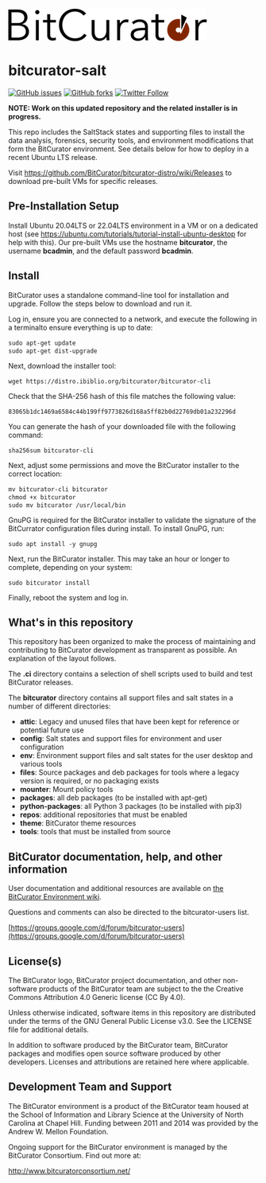 ![Logo](https://github.com/BitCurator/bitcurator.github.io/blob/main/logos/BitCurator-Basic-400px.png)

# bitcurator-salt

[![GitHub issues](https://img.shields.io/github/issues/bitcurator/bitcurator-salt.svg)](https://github.com/bitcurator/bitcurator-salt/issues)
[![GitHub forks](https://img.shields.io/github/forks/bitcurator/bitcurator-salt.svg)](https://github.com/bitcurator/bitcurator-salt/network)
[![Twitter Follow](https://img.shields.io/twitter/follow/bitcurator.svg?style=social&label=Follow)](https://twitter.com/bitcurator)

**NOTE: Work on this updated repository and the related installer is in progress.**

This repo includes the SaltStack states and supporting files to install the data analysis, forensics, security tools, and environment modifications that form the BitCurator environment. See details below for how to deploy in a recent Ubuntu LTS release.

Visit https://github.com/BitCurator/bitcurator-distro/wiki/Releases to download pre-built VMs for specific releases.

## Pre-Installation Setup

Install Ubuntu 20.04LTS or 22.04LTS environment in a VM or on a dedicated host (see https://ubuntu.com/tutorials/tutorial-install-ubuntu-desktop for help with this). Our pre-built VMs use the hostname **bitcurator**, the username **bcadmin**, and the default password **bcadmin**. 

## Install

BitCurator uses a standalone command-line tool for installation and upgrade. Follow the steps below to download and run it.

Log in, ensure you are connected to a network, and execute the following in a terminalto ensure everything is up to date:

```shell
sudo apt-get update
sudo apt-get dist-upgrade
```

Next, download the installer tool:

```shell
wget https://distro.ibiblio.org/bitcurator/bitcurator-cli
```

Check that the SHA-256 hash of this file matches the following value:

```shell
83065b1dc1469a6584c44b199ff9773826d168a5ff82b0d22769db01a232296d
```

You can generate the hash of your downloaded file with the following command:

```shell
sha256sum bitcurator-cli
```

Next, adjust some permissions and move the BitCurator installer to the correct location:

```shell
mv bitcurator-cli bitcurator
chmod +x bitcurator
sudo mv bitcurator /usr/local/bin
```

GnuPG is required for the BitCurator installer to validate the signature of the BitCurrator configuration files during install. To install GnuPG, run:

```shell
sudo apt install -y gnupg
```

Next, run the BitCurator installer. This may take an hour or longer to complete, depending on your system:

```shell
sudo bitcurator install
```

Finally, reboot the system and log in.

## What's in this repository

This repository has been organized to make the process of maintaining and contributing to BitCurator development as transparent as possible. An explanation of the layout follows.

The **.ci** directory contains a selection of shell scripts used to build and test BitCurator releases.

The **bitcurator** directory contains all support files and salt states in a number of different directories:

- **attic**: Legacy and unused files that have been kept for reference or potential future use
- **config**: Salt states and support files for environment and user configuration
- **env**: Environment support files and salt states for the user desktop and various tools
- **files**: Source packages and deb packages for tools where a legacy version is required, or no packaging exists
- **mounter**: Mount policy tools
- **packages**: all deb packages (to be installed with apt-get)
- **python-packages**: all Python 3 packages (to be installed with pip3)
- **repos**: additional repositories that must be enabled
- **theme**: BitCurator theme resources
- **tools**: tools that must be installed from source

## BitCurator documentation, help, and other information

User documentation and additional resources are available on
[the BitCurator Environment wiki](https://confluence.educopia.org/display/BC).

Questions and comments can also be directed to the bitcurator-users list.

[https://groups.google.com/d/forum/bitcurator-users](https://groups.google.com/d/forum/bitcurator-users)

## License(s)

The BitCurator logo, BitCurator project documentation, and other non-software products of the BitCurator team are subject to the the Creative Commons Attribution 4.0 Generic license (CC By 4.0).

Unless otherwise indicated, software items in this repository are distributed under the terms of the GNU General Public License v3.0. See the LICENSE file for additional details.

In addition to software produced by the BitCurator team, BitCurator packages and modifies open source software produced by other developers. Licenses and attributions are retained here where applicable.

## Development Team and Support

The BitCurator environment is a product of the BitCurator team housed at the School of Information and Library Science at the University of North Carolina at Chapel Hill. Funding between 2011 and 2014 was provided by the Andrew W. Mellon Foundation.

Ongoing support for the BitCurator environment is managed by the BitCurator Consortium. Find out more at:

http://www.bitcuratorconsortium.net/

